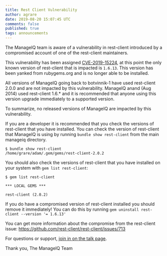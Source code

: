 ```yaml
---
title: Rest Client Vulnerability
author: agrare
date: 2019-08-20 15:07:45 UTC
comments: false
published: true
tags: announcements
---
```


The ManageIQ team is aware of a vulnerability in rest-client introduced by a compromised account of one of the rest-client maintainers.

This vulnerability has been assigned [CVE-2019-15224](https://cve.mitre.org/cgi-bin/cvename.cgi?name=2019-15224), at this point the only known version of rest-client that is impacted is `1.6.13`.
This version has been yanked from rubygems.org and is no longer able to be installed.

All versions of ManageIQ going back to botvinnik-1 have used rest-client 2.0.0 and are not impacted by this vulnerability.
ManageIQ anand (Aug 2014) used rest-client 1.6.* and it is recommended that anyone using this version upgrade immediately to a supported version.

To summarize, no released versions of ManageIQ are impacted by this vulnerability.

If you are a developer it is recommended that you check the versions of rest-client that you have installed.
You can check the version of rest-client that ManageIQ is using by running `bundle show rest-client` from the main manageiq directory.

```
$ bundle show rest-client
/home/grare/adam/.gem/gems/rest-client-2.0.2
```

You should also check the versions of rest-client that you have installed on your system with `gem list rest-client`:

```
$ gem list rest-client

*** LOCAL GEMS ***

rest-client (2.0.2)
```

If you do have a compromised version of rest-client installed you should remove it immediately!  You can do this by running `gem uninstall rest-client --version '= 1.6.13'`

You can get more information about the compromise from the rest-client issue: https://github.com/rest-client/rest-client/issues/713

For questions or support,
[join in on the talk page](http://talk.manageiq.org/).

Thank you,
The ManageIQ Team

